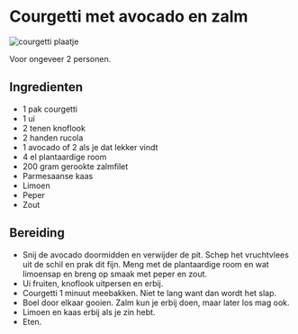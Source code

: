# Courgetti met avocado en zalm

![courgetti plaatje](https://mrandmsinthekitchen.nl/wp-content/uploads/2020/03/IMG_2626-kopi%C3%ABren-1170x780.jpg)

Voor ongeveer 2 personen.

## Ingredienten

- 1 pak courgetti
- 1 ui
- 2 tenen knoflook
- 2 handen rucola
- 1 avocado of 2 als je dat lekker vindt
- 4 el plantaardige room
- 200 gram gerookte zalmfilet
- Parmesaanse kaas
- Limoen
- Peper
- Zout

## Bereiding

- Snij de avocado doormidden en verwijder de pit. Schep het vruchtvlees uit de schil en prak dit fijn. Meng met de plantaardige room en wat limoensap en breng op smaak met peper en zout.
- Ui fruiten, knoflook uitpersen en erbij.
- Courgetti 1 minuut meebakken. Niet te lang want dan wordt het slap.
- Boel door elkaar gooien. Zalm kun je erbij doen, maar later los mag ook.
- Limoen en kaas erbij als je zin hebt.
- Eten.
